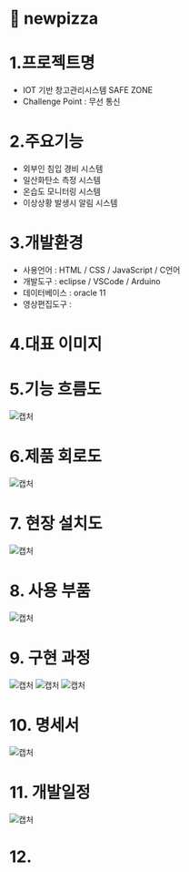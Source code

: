# 📌 newpizza

# 1.프로젝트명
- IOT 기반 창고관리시스템 SAFE ZONE 
- Challenge Point : 무선 통신

# 2.주요기능
- 외부인 침입 경비 시스템
- 일산화탄소 측정 시스템
- 온습도 모니터링 시스템
- 이상상황 발생시 알림 시스템

# 3.개발환경
- 사용언어 : HTML / CSS / JavaScript / C언어
- 개발도구 : eclipse / VSCode / Arduino
- 데이터베이스 : oracle 11
- 영상편집도구 : 

# 4.대표 이미지

# 5.기능 흐름도
![캡처](https://user-images.githubusercontent.com/101301726/162855268-7e2c467a-ad90-4ebe-8d4a-944746eefd4c.PNG)

# 6.제품 회로도
![캡처](https://user-images.githubusercontent.com/101301726/162855354-984bded6-276f-4411-a9b0-5f85db6e29bd.PNG)

# 7. 현장 설치도
![캡처](https://user-images.githubusercontent.com/101301726/162855423-2e29e094-c2d5-4bb3-9eee-3e521366c582.PNG)

# 8. 사용 부품
![캡처](https://user-images.githubusercontent.com/101301726/162855471-a141d5a3-4c80-4186-8627-005a3624257b.PNG)

# 9. 구현 과정
![캡처](https://user-images.githubusercontent.com/101301726/162855753-d9e00ab3-b0da-438c-80fa-acba04558403.PNG)
![캡처](https://user-images.githubusercontent.com/101301726/162855813-5dfcfe16-b838-4211-82fd-b9a424817e20.PNG)
![캡처](https://user-images.githubusercontent.com/101301726/162855841-be235528-0c92-49d7-8f82-f2820e8d94e6.PNG)

# 10. 명세서
![캡처](https://user-images.githubusercontent.com/101301726/162855984-897f7dac-1567-455a-9c69-b7960f77fb9d.PNG)

# 11. 개발일정
![캡처](https://user-images.githubusercontent.com/101301726/162856031-cfe51729-2fd1-463c-af60-0fddfda46a98.PNG)

# 12. 
